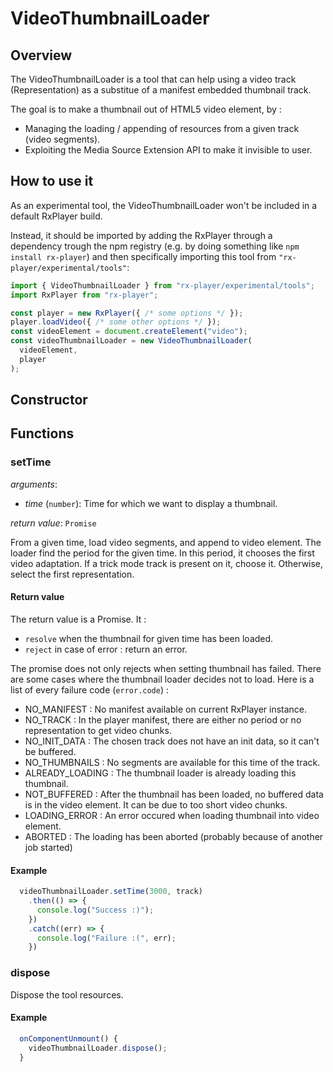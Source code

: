 # VideoThumbnailLoader #########################################################


## Overview ####################################################################

The VideoThumbnailLoader is a tool that can help using a video track
(Representation) as a substitue of a manifest embedded thumbnail track.

The goal is to make a thumbnail out of HTML5 video element, by :
- Managing the loading / appending of resources from a given track
(video segments).
- Exploiting the Media Source Extension API to make it invisible to user.

## How to use it ###############################################################


As an experimental tool, the VideoThumbnailLoader won't be included in a
default RxPlayer build.

Instead, it should be imported by adding the RxPlayer through a dependency
trough the npm registry (e.g. by doing something like ``npm install
rx-player``) and then specifically importing this tool from
``"rx-player/experimental/tools"``:

```js
import { VideoThumbnailLoader } from "rx-player/experimental/tools";
import RxPlayer from "rx-player";

const player = new RxPlayer({ /* some options */ });
player.loadVideo({ /* some other options */ });
const videoElement = document.createElement("video");
const videoThumbnailLoader = new VideoThumbnailLoader(
  videoElement,
  player
);
```


## Constructor #################################################################


## Functions ###################################################################


### setTime ####################################################################

_arguments_:

  - _time_ (``number``): Time for which we want to display a thumbnail.

_return value_: ``Promise``

From a given time, load video segments, and append to video element.
The loader find the period for the given time. In this period, it chooses
the first video adaptation. If a trick mode track is present on it, choose it.
Otherwise, select the first representation.

#### Return value

The return value is a Promise.
It :
- ``resolve`` when the thumbnail for given time has been loaded.
- ``reject`` in case of error : return an error.

The promise does not only rejects when setting thumbnail has failed. There are
some cases where the thumbnail loader decides not to load. Here is a list of
every failure code (``error.code``) :
- NO_MANIFEST : No manifest available on current RxPlayer instance.
- NO_TRACK : In the player manifest, there are either no period or no
             representation to get video chunks.
- NO_INIT_DATA : The chosen track does not have an init data, so it can't be
                 buffered.
- NO_THUMBNAILS : No segments are available for this time of the track.
- ALREADY_LOADING : The thumbnail loader is already loading this thumbnail.
- NOT_BUFFERED : After the thumbnail has been loaded, no buffered data is in
                 the video element. It can be due to too short video chunks.
- LOADING_ERROR : An error occured when loading thumbnail into video element.
- ABORTED : The loading has been aborted (probably because of another job
            started)

#### Example

```js
  videoThumbnailLoader.setTime(3000, track)
    .then(() => {
      console.log("Success :)");
    })
    .catch((err) => {
      console.log("Failure :(", err);
    })
```

### dispose ###################################################################

Dispose the tool resources.

#### Example

```js
  onComponentUnmount() {
    videoThumbnailLoader.dispose();
  }
```

